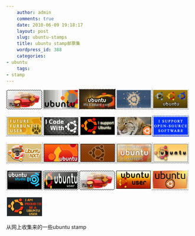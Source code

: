 ```yaml
---
    author: admin
    comments: true
    date: 2010-06-09 19:18:17
    layout: post
    slug: ubuntu-stamps
    title: ubuntu stamp邮票集
    wordpress_id: 388
    categories:
- ubuntu
    tags:
- stamp
---
```


[![](/media/images/2010-06-09-ubuntu-stamps/Ubuntu_user_stamp02_by_MariPocket1.gif)](/media/images/2010-06-09-ubuntu-stamps/Ubuntu_user_stamp02_by_MariPocket1.gif)[![](/media/images/2010-06-09-ubuntu-stamps/Brushed_Ubuntu_Stamp_by_gamerchick031.png)](/media/images/2010-06-09-ubuntu-stamps/Brushed_Ubuntu_Stamp_by_gamerchick031.png)[![](/media/images/2010-06-09-ubuntu-stamps/d4c0982c3fb229ae594d14b91f6f26a11.png)](/media/images/2010-06-09-ubuntu-stamps/d4c0982c3fb229ae594d14b91f6f26a11.png)[![](/media/images/2010-06-09-ubuntu-stamps/ea3352c9387a63672c196d0467e4ba371.png)](/media/images/2010-06-09-ubuntu-stamps/ea3352c9387a63672c196d0467e4ba371.png)[![](/media/images/2010-06-09-ubuntu-stamps/ee059ea12455676e77b0b7d43bc669451.png)](/media/images/2010-06-09-ubuntu-stamps/ee059ea12455676e77b0b7d43bc669451.png)  

[![](/media/images/2010-06-09-ubuntu-stamps/Future_Furbuntu_User_Stamp_by_szczurex1.png)](/media/images/2010-06-09-ubuntu-stamps/Future_Furbuntu_User_Stamp_by_szczurex1.png)[![](/media/images/2010-06-09-ubuntu-stamps/I_Code_With_Ubuntu___Stamp_by_meisenshi-1.gif)](/media/images/2010-06-09-ubuntu-stamps/I_Code_With_Ubuntu___Stamp_by_meisenshi-1.gif)[![](/media/images/2010-06-09-ubuntu-stamps/I_do_not_support_microsoft____by_SHOCKmaster611.png)](/media/images/2010-06-09-ubuntu-stamps/I_do_not_support_microsoft____by_SHOCKmaster611.png)[![](/media/images/2010-06-09-ubuntu-stamps/Lucid_Lynx_by_Nironan121.png)](/media/images/2010-06-09-ubuntu-stamps/Lucid_Lynx_by_Nironan121.png)[![](/media/images/2010-06-09-ubuntu-stamps/Open_Source_Stamp_by_SuperGrouper1.gif)](/media/images/2010-06-09-ubuntu-stamps/Open_Source_Stamp_by_SuperGrouper1.gif)

[![](/media/images/2010-06-09-ubuntu-stamps/Ubuntu_NXT_Stamp_by_MiCrOsCo_PuCe1.png)](/media/images/2010-06-09-ubuntu-stamps/Ubuntu_NXT_Stamp_by_MiCrOsCo_PuCe1.png)[![](/media/images/2010-06-09-ubuntu-stamps/Ubuntu_Stamp_03_by_bradwjensen1.png)](/media/images/2010-06-09-ubuntu-stamps/Ubuntu_Stamp_03_by_bradwjensen1.png)[![](/media/images/2010-06-09-ubuntu-stamps/Ubuntu_Stamp_04_by_bradwjensen1.png)](/media/images/2010-06-09-ubuntu-stamps/Ubuntu_Stamp_04_by_bradwjensen1.png)[![](/media/images/2010-06-09-ubuntu-stamps/Ubuntu_Stamp_by_Ihara1.png)](/media/images/2010-06-09-ubuntu-stamps/Ubuntu_Stamp_by_Ihara1.png)[![](/media/images/2010-06-09-ubuntu-stamps/Ubuntu_Stamp_by_Zandaa1.png)](/media/images/2010-06-09-ubuntu-stamps/Ubuntu_Stamp_by_Zandaa1.png)

[![](/media/images/2010-06-09-ubuntu-stamps/Ubuntu_Studio_Stamp_by_AxumDegraKevar1.png)](/media/images/2010-06-09-ubuntu-stamps/Ubuntu_Studio_Stamp_by_AxumDegraKevar1.png)[![](/media/images/2010-06-09-ubuntu-stamps/Ubuntu_user_stamp01_by_MariPocket1.gif)](/media/images/2010-06-09-ubuntu-stamps/Ubuntu_user_stamp01_by_MariPocket1.gif)[![](/media/images/2010-06-09-ubuntu-stamps/Ubuntu_user_stamp02_by_MariPocket1.gif)](/media/images/2010-06-09-ubuntu-stamps/Ubuntu_user_stamp02_by_MariPocket1.gif)[![](/media/images/2010-06-09-ubuntu-stamps/503a5eeea85a5967cc0b6daa0344cd561.gif)](/media/images/2010-06-09-ubuntu-stamps/503a5eeea85a5967cc0b6daa0344cd561.gif)[![](/media/images/2010-06-09-ubuntu-stamps/654de3a845151b8d8232d9eb9547f2aa1.png)](/media/images/2010-06-09-ubuntu-stamps/654de3a845151b8d8232d9eb9547f2aa1.png)

[![](/media/images/2010-06-09-ubuntu-stamps/8500c0ab3b3884a480b2adfd36fec94f1.png)](/media/images/2010-06-09-ubuntu-stamps/8500c0ab3b3884a480b2adfd36fec94f1.png)

从网上收集来的一些ubuntu stamp

